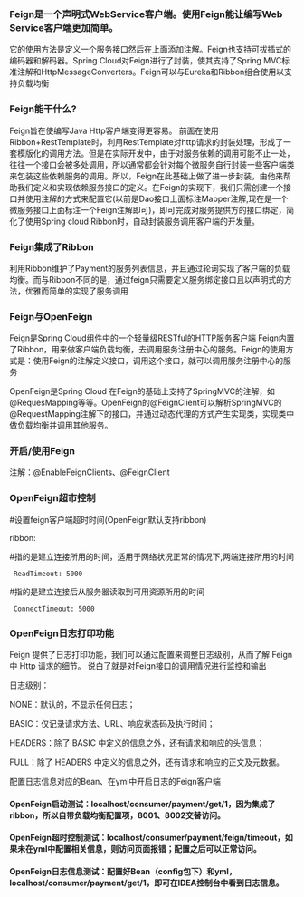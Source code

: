 ### Feign是一个声明式WebService客户端。使用Feign能让编写Web Service客户端更加简单。

它的使用方法是定义一个服务接口然后在上面添加注解。Feign也支持可拔插式的编码器和解码器。Spring Cloud对Feign进行了封装，使其支持了Spring MVC标准注解和HttpMessageConverters。Feign可以与Eureka和Ribbon组合使用以支持负载均衡

### Feign能干什么?
Feign旨在使编写Java Http客户端变得更容易。
前面在使用Ribbon+RestTemplate时，利用RestTemplate对http请求的封装处理，形成了一套模版化的调用方法。但是在实际开发中，由于对服务依赖的调用可能不止一处，往往一个接口会被多处调用，所以通常都会针对每个微服务自行封装一些客户端类来包装这些依赖服务的调用。所以，Feign在此基础上做了进一步封装，由他来帮助我们定义和实现依赖服务接口的定义。在Feign的实现下，我们只需创建一个接口并使用注解的方式来配置它(以前是Dao接口上面标注Mapper注解,现在是一个微服务接口上面标注一个Feign注解即可)，即可完成对服务提供方的接口绑定，简化了使用Spring cloud Ribbon时，自动封装服务调用客户端的开发量。
 
### Feign集成了Ribbon
利用Ribbon维护了Payment的服务列表信息，并且通过轮询实现了客户端的负载均衡。而与Ribbon不同的是，通过feign只需要定义服务绑定接口且以声明式的方法，优雅而简单的实现了服务调用

### Feign与OpenFeign
Feign是Spring Cloud组件中的一个轻量级RESTful的HTTP服务客户端
Feign内置了Ribbon，用来做客户端负载均衡，去调用服务注册中心的服务。Feign的使用方式是：使用Feign的注解定义接口，调用这个接口，就可以调用服务注册中心的服务	

OpenFeign是Spring Cloud 在Feign的基础上支持了SpringMVC的注解，如@RequesMapping等等。OpenFeign的@FeignClient可以解析SpringMVC的@RequestMapping注解下的接口，并通过动态代理的方式产生实现类，实现类中做负载均衡并调用其他服务。

### 开启/使用Feign
注解：@EnableFeignClients、@FeignClient

### OpenFeign超市控制
#设置feign客户端超时时间(OpenFeign默认支持ribbon)

   ribbon:

#指的是建立连接所用的时间，适用于网络状况正常的情况下,两端连接所用的时间

     ReadTimeout: 5000
  
#指的是建立连接后从服务器读取到可用资源所用的时间

     ConnectTimeout: 5000
     
### OpenFeign日志打印功能
Feign 提供了日志打印功能，我们可以通过配置来调整日志级别，从而了解 Feign 中 Http 请求的细节。
说白了就是对Feign接口的调用情况进行监控和输出

日志级别：

NONE：默认的，不显示任何日志；
 
BASIC：仅记录请求方法、URL、响应状态码及执行时间；
 
HEADERS：除了 BASIC 中定义的信息之外，还有请求和响应的头信息；
 
FULL：除了 HEADERS 中定义的信息之外，还有请求和响应的正文及元数据。

配置日志信息对应的Bean、在yml中开启日志的Feign客户端

#### OpenFeign启动测试：localhost/consumer/payment/get/1，因为集成了ribbon，所以自带负载均衡配置项，8001、8002交替访问。

#### OpenFeign超时控制测试：localhost/consumer/payment/feign/timeout，如果未在yml中配置相关信息，则访问页面报错；配置之后可以正常访问。

#### OpenFeign日志信息测试：配置好Bean（config包下）和yml，localhost/consumer/payment/get/1，即可在IDEA控制台中看到日志信息。
